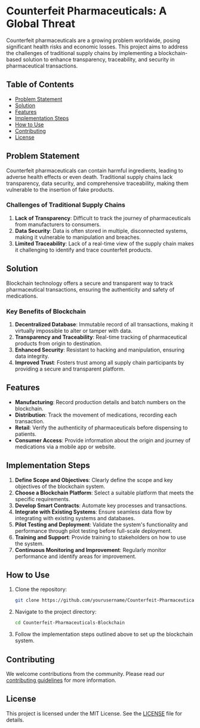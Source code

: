 # Counterfeit Pharmaceuticals: A Global Threat

Counterfeit pharmaceuticals are a growing problem worldwide, posing significant health risks and economic losses. This project aims to address the challenges of traditional supply chains by implementing a blockchain-based solution to enhance transparency, traceability, and security in pharmaceutical transactions.

## Table of Contents
- [Problem Statement](#problem-statement)
- [Solution](#solution)
- [Features](#features)
- [Implementation Steps](#implementation-steps)
- [How to Use](#how-to-use)
- [Contributing](#contributing)
- [License](#license)

## Problem Statement
Counterfeit pharmaceuticals can contain harmful ingredients, leading to adverse health effects or even death. Traditional supply chains lack transparency, data security, and comprehensive traceability, making them vulnerable to the insertion of fake products.

### Challenges of Traditional Supply Chains
1. **Lack of Transparency**: Difficult to track the journey of pharmaceuticals from manufacturers to consumers.
2. **Data Security**: Data is often stored in multiple, disconnected systems, making it vulnerable to manipulation and breaches.
3. **Limited Traceability**: Lack of a real-time view of the supply chain makes it challenging to identify and trace counterfeit products.

## Solution
Blockchain technology offers a secure and transparent way to track pharmaceutical transactions, ensuring the authenticity and safety of medications.

### Key Benefits of Blockchain
1. **Decentralized Database**: Immutable record of all transactions, making it virtually impossible to alter or tamper with data.
2. **Transparency and Traceability**: Real-time tracking of pharmaceutical products from origin to destination.
3. **Enhanced Security**: Resistant to hacking and manipulation, ensuring data integrity.
4. **Improved Trust**: Fosters trust among all supply chain participants by providing a secure and transparent platform.

## Features
- **Manufacturing**: Record production details and batch numbers on the blockchain.
- **Distribution**: Track the movement of medications, recording each transaction.
- **Retail**: Verify the authenticity of pharmaceuticals before dispensing to patients.
- **Consumer Access**: Provide information about the origin and journey of medications via a mobile app or website.

## Implementation Steps
1. **Define Scope and Objectives**: Clearly define the scope and key objectives of the blockchain system.
2. **Choose a Blockchain Platform**: Select a suitable platform that meets the specific requirements.
3. **Develop Smart Contracts**: Automate key processes and transactions.
4. **Integrate with Existing Systems**: Ensure seamless data flow by integrating with existing systems and databases.
5. **Pilot Testing and Deployment**: Validate the system's functionality and performance through pilot testing before full-scale deployment.
6. **Training and Support**: Provide training to stakeholders on how to use the system.
7. **Continuous Monitoring and Improvement**: Regularly monitor performance and identify areas for improvement.

## How to Use
1. Clone the repository:
    ```bash
    git clone https://github.com/yourusername/Counterfeit-Pharmaceuticals-Blockchain.git
    ```
2. Navigate to the project directory:
    ```bash
    cd Counterfeit-Pharmaceuticals-Blockchain
    ```
3. Follow the implementation steps outlined above to set up the blockchain system.

## Contributing
We welcome contributions from the community. Please read our [contributing guidelines](CONTRIBUTING.md) for more information.

## License
This project is licensed under the MIT License. See the [LICENSE](LICENSE) file for details.
